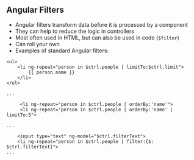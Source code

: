 ## Angular Filters

- Angular filters transform data before it is processed by a component
- They can help to reduce the logic in controllers
- Most often used in HTML, but can also be used in code (`$filter`)
- Can roll your own
- Examples of standard Angular filters:

```
<ul>
    <li ng-repeat="person in $ctrl.people | limitTo:$ctrl.limit">
        {{ person.name }}
    </li>
</ul>

...

     <li ng-repeat="person in $ctrl.people | orderBy:'name'">
     <li ng-repeat="person in $ctrl.people | orderBy:'name' | limitTo:5">

...

    <input type="text" ng-model="$ctrl.filterText">
    <li ng-repeat="person in $ctrl.people | filter:{$: $ctrl.filterText}">
...

```